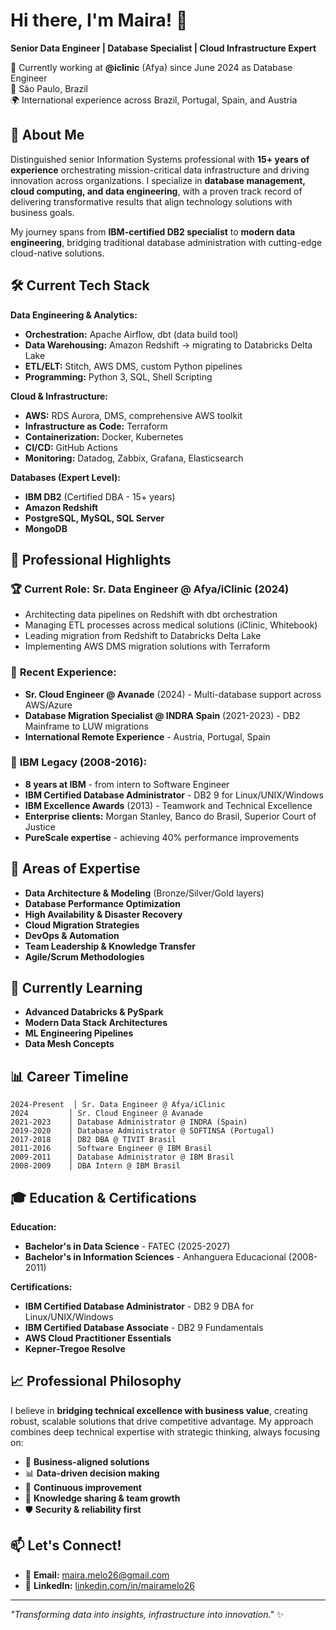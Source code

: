 # Hi there, I'm Maira! 👋

**Senior Data Engineer | Database Specialist | Cloud Infrastructure Expert**

🏢 Currently working at **@iclinic** (Afya) since June 2024 as Database Engineer  
📍 São Paulo, Brazil  
🌍 International experience across Brazil, Portugal, Spain, and Austria

## 🚀 About Me

Distinguished senior Information Systems professional with **15+ years of experience** orchestrating mission-critical data infrastructure and driving innovation across organizations. I specialize in **database management, cloud computing, and data engineering**, with a proven track record of delivering transformative results that align technology solutions with business goals.

My journey spans from **IBM-certified DB2 specialist** to **modern data engineering**, bridging traditional database administration with cutting-edge cloud-native solutions.

## 🛠️ Current Tech Stack

**Data Engineering & Analytics:**
- **Orchestration:** Apache Airflow, dbt (data build tool)
- **Data Warehousing:** Amazon Redshift → migrating to Databricks Delta Lake
- **ETL/ELT:** Stitch, AWS DMS, custom Python pipelines
- **Programming:** Python 3, SQL, Shell Scripting

**Cloud & Infrastructure:**
- **AWS:** RDS Aurora, DMS, comprehensive AWS toolkit
- **Infrastructure as Code:** Terraform
- **Containerization:** Docker, Kubernetes
- **CI/CD:** GitHub Actions
- **Monitoring:** Datadog, Zabbix, Grafana, Elasticsearch

**Databases (Expert Level):**
- **IBM DB2** (Certified DBA - 15+ years)
- **Amazon Redshift**
- **PostgreSQL, MySQL, SQL Server**
- **MongoDB**

## 💼 Professional Highlights

### 🏆 **Current Role: Sr. Data Engineer @ Afya/iClinic (2024)**
- Architecting data pipelines on Redshift with dbt orchestration
- Managing ETL processes across medical solutions (iClinic, Whitebook)
- Leading migration from Redshift to Databricks Delta Lake
- Implementing AWS DMS migration solutions with Terraform

### 🌟 **Recent Experience:**
- **Sr. Cloud Engineer @ Avanade** (2024) - Multi-database support across AWS/Azure
- **Database Migration Specialist @ INDRA Spain** (2021-2023) - DB2 Mainframe to LUW migrations
- **International Remote Experience** - Austria, Portugal, Spain

### 🏅 **IBM Legacy (2008-2016):**
- **8 years at IBM** - from intern to Software Engineer
- **IBM Certified Database Administrator** - DB2 9 for Linux/UNIX/Windows
- **IBM Excellence Awards** (2013) - Teamwork and Technical Excellence
- **Enterprise clients:** Morgan Stanley, Banco do Brasil, Superior Court of Justice
- **PureScale expertise** - achieving 40% performance improvements

## 🎯 Areas of Expertise

- **Data Architecture & Modeling** (Bronze/Silver/Gold layers)
- **Database Performance Optimization**
- **High Availability & Disaster Recovery**
- **Cloud Migration Strategies**
- **DevOps & Automation**
- **Team Leadership & Knowledge Transfer**
- **Agile/Scrum Methodologies**

## 🌱 Currently Learning

- **Advanced Databricks & PySpark**
- **Modern Data Stack Architectures**
- **ML Engineering Pipelines**
- **Data Mesh Concepts**

## 📊 Career Timeline

```
2024-Present  │ Sr. Data Engineer @ Afya/iClinic
2024         │ Sr. Cloud Engineer @ Avanade
2021-2023    │ Database Administrator @ INDRA (Spain)
2019-2020    │ Database Administrator @ SOFTINSA (Portugal)
2017-2018    │ DB2 DBA @ TIVIT Brasil
2011-2016    │ Software Engineer @ IBM Brasil
2009-2011    │ Database Administrator @ IBM Brasil
2008-2009    │ DBA Intern @ IBM Brasil
```

## 🎓 Education & Certifications

**Education:**
- **Bachelor's in Data Science** - FATEC (2025-2027)
- **Bachelor's in Information Sciences** - Anhanguera Educacional (2008-2011)

**Certifications:**
- **IBM Certified Database Administrator** - DB2 9 DBA for Linux/UNIX/Windows
- **IBM Certified Database Associate** - DB2 9 Fundamentals
- **AWS Cloud Practitioner Essentials**
- **Kepner-Tregoe Resolve**

## 📈 Professional Philosophy

I believe in **bridging technical excellence with business value**, creating robust, scalable solutions that drive competitive advantage. My approach combines deep technical expertise with strategic thinking, always focusing on:

- 🎯 **Business-aligned solutions**
- 📊 **Data-driven decision making**
- 🔄 **Continuous improvement**
- 👥 **Knowledge sharing & team growth**
- 🛡️ **Security & reliability first**

## 📫 Let's Connect!

- 📧 **Email:** maira.melo26@gmail.com
- 💼 **LinkedIn:** [linkedin.com/in/mairamelo26](https://linkedin.com/in/mairamelo26)

---

*"Transforming data into insights, infrastructure into innovation."* ✨
